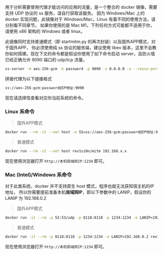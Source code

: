 用于分析需要使用代理才能访问的应用的流量，是一个整合的 docker 镜像，需要支持 UDP 协议的 ss 服务，请自行获取该服务。
因为 Windows/Mac 上的 docker 实现问题，此镜像对于 Windows/Mac，Linux 有着不同的使用方法，请分别看不同章节。
如果你使用的是 Mac M1，下列任何方式可能都不适用于你，请使用 x86 架构的 Windows 或者 linux。

此镜像同时支持普通模式（即 startmitm.py 的再次封装）以及国外APP模式，对于国外APP，
你必须使用纯 ss 协议的服务端，建议使用 libev 版本，这里不会教你如何搭建。现在下文的命令都是假设你使用了如下命令启动 server，且防火墙已经正确允许 9090 端口的 udp/tcp 流量。

```bash
ss-server -m aes-256-gcm -k password -p 9090 -s 0.0.0.0 -u --reuse-port -v
```

拼接代理为以下链接格式

```bash
ss://aes-256-gcm:password@IP地址:9090
```

现在请选择性查看对应你当前系统的命令。

### Linux 系命令

> 国外APP模式

```bash
docker run --rm -it --net host -e SS=ss://aes-256-gcm:password@IP地址:9090 rev1si0n/mitm 192.168.x.x
```

> 普通模式

```bash
docker run --rm -it --net host rev1si0n/mitm 192.168.x.x
```

现在使用浏览器打开 `http://本机局域网IP:1234` 即可。

### Mac (Intel)/Windows 系命令

对于此类系统，docker 并不支持原生 host 模式，程序也就无法获知宿主机的IP地址，
所以你需要提前准备本机**局域网IP**，即以下参数中的 LANIP，假设你的 LANIP 为 192.168.0.2

> 国外APP模式

```bash
docker run -it --rm -p 53:53/udp -p 8118:8118 -p 1234:1234 -e LANIP=192.168.50.9 -e SS=ss://aes-256-gcm:password@IP地址:9090 rev1si0n/mitm 192.168.x.x
```

> 普通模式

```bash
docker run -it --rm -p 8118:8118 -p 1234:1234 -e LANIP=192.168.0.2 rev1si0n/mitm 192.168.x.x
```

现在使用浏览器打开 `http://本机局域网IP:1234` 即可。
